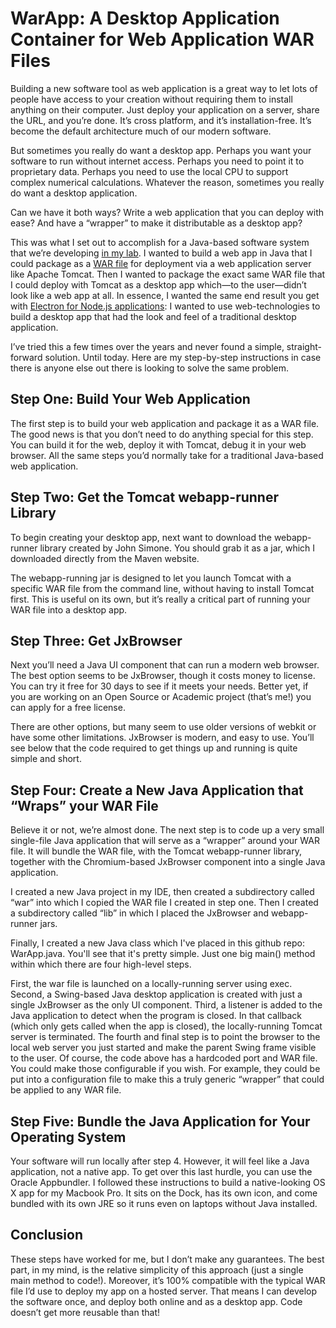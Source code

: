 # WarApp: A Desktop Application Container for Web Application WAR Files

Building a new software tool as web application is a great way to let lots of people have access to your creation without requiring them to install anything on their computer.  Just deploy your application on a server, share the URL, and you’re done.  It’s cross platform, and it’s installation-free.  It’s become the default architecture much of our modern software.

But sometimes you really do want a desktop app.  Perhaps you want your software to run without internet access.  Perhaps you need to point it to proprietary data.  Perhaps you need to use the local CPU to support complex numerical calculations.  Whatever the reason, sometimes you really do want a desktop application.

Can we have it both ways?  Write a web application that you can deploy with ease?  And have a “wrapper” to make it distributable as a desktop app?

This was what I set out to accomplish for a Java-based software system that we’re developing [in my lab](http://vaclab.web.unc.edu/).  I wanted to build a web app in Java that I could package as a [WAR file](https://en.wikipedia.org/wiki/WAR_(file_format)) for deployment via a web application server like Apache Tomcat.  Then I wanted to package the exact same WAR file that I could deploy with Tomcat as a desktop app which—to the user—didn’t look like a web app at all.  In essence, I wanted the same end result you get with [Electron for Node.js applications](https://electron.atom.io/): I wanted to use web-technologies to build a desktop app that had the look and feel of a traditional desktop application.

I’ve tried this a few times over the years and never found a simple, straight-forward solution.  Until today.  Here are my step-by-step instructions in case there is anyone else out there is looking to solve the same problem.

## Step One: Build Your Web Application

The first step is to build your web application and package it as a WAR file.  The good news is that you don’t need to do anything special for this step.  You can build it for the web, deploy it with Tomcat, debug it in your web browser.  All the same steps you’d normally take for a traditional Java-based web application.

## Step Two: Get the Tomcat webapp-runner Library

To begin creating your desktop app, next want to download the webapp-runner library created by John Simone. You should grab it as a jar, which I downloaded directly from the Maven website.

The webapp-running jar is designed to let you launch Tomcat with a specific WAR file from the command line, without having to install Tomcat first. This is useful on its own, but it’s really a critical part of running your WAR file into a desktop app.

## Step Three: Get JxBrowser

Next you’ll need a Java UI component that can run a modern web browser.  The best option seems to be JxBrowser, though it costs money to license.  You can try it free for 30 days to see if it meets your needs. Better yet, if you are working on an Open Source or Academic project (that’s me!) you can apply for a free license.

There are other options, but many seem to use older versions of webkit or have some other limitations.  JxBrowser is modern, and easy to use.  You’ll see below that the code required to get things up and running is quite simple and short.

## Step Four: Create a New Java Application that “Wraps” your WAR File

Believe it or not, we’re almost done.  The next step is to code up a very small single-file Java application that will serve as a “wrapper” around your WAR file.  It will bundle the WAR file, with the Tomcat webapp-runner library, together with the Chromium-based JxBrowser component into a single Java application.

I created a new Java project in my IDE, then created a subdirectory called “war” into which I copied the WAR file I created in step one.  Then I created a subdirectory called “lib” in which I placed the JxBrowser and webapp-runner jars.

Finally, I created a new Java class which I've placed in this github repo: WarApp.java.  You'll see that it's pretty simple.  Just one big main() method within which there are four high-level steps.

First, the war file is launched on a locally-running server using exec.
Second, a Swing-based Java desktop application is created with just a single JxBrowser as the only UI component.
Third, a listener is added to the Java application to detect when the program is closed.  In that callback (which only gets called when the app is closed), the locally-running Tomcat server is terminated.
The fourth and final step is to point the browser to the local web server you just started and make the parent Swing frame visible to the user.
Of course, the code above has a hardcoded port and WAR file.  You could make those configurable if you wish.  For example, they could be put into a configuration file to make this a truly generic “wrapper” that could be applied to any WAR file.

## Step Five: Bundle the Java Application for Your Operating System

Your software will run locally after step 4.  However, it will feel like a Java application, not a native app.  To get over this last hurdle, you can use the Oracle Appbundler.  I followed these instructions to build a native-looking OS X app for my Macbook Pro.  It sits on the Dock, has its own icon, and come bundled with its own JRE so it runs even on laptops without Java installed.

## Conclusion

These steps have worked for me, but I don’t make any guarantees.  The best part, in my mind, is the relative simplicity of this approach (just a single main method to code!).  Moreover, it’s 100% compatible with the typical WAR file I’d use to deploy my app on a hosted server.  That means I can develop the software once, and deploy both online and as a desktop app.  Code doesn’t get more reusable than that!
